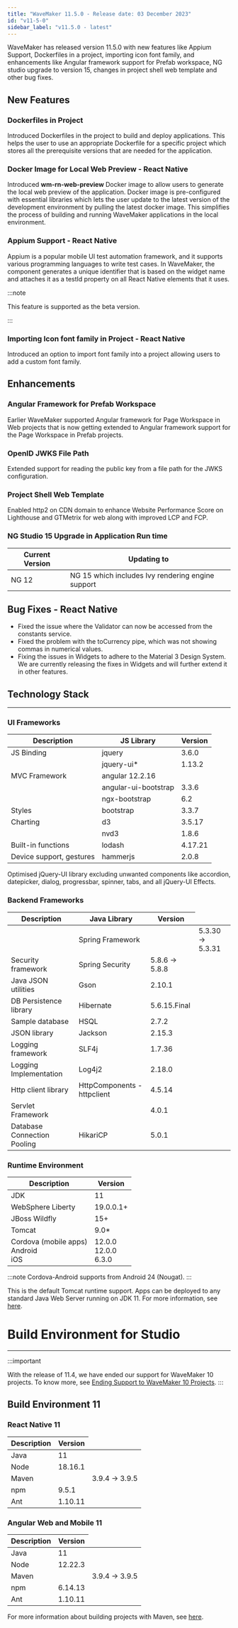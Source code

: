 ```yaml
---
title: "WaveMaker 11.5.0 - Release date: 03 December 2023"
id: "v11-5-0"
sidebar_label: "v11.5.0 - latest"
---
```


WaveMaker has released version 11.5.0 with new features like Appium Support, Dockerfiles in a project, importing icon font family, and enhancements like Angular framework support for Prefab workspace, NG studio upgrade to version 15, changes in project shell web template and other bug fixes.

## New Features

### Dockerfiles in Project

Introduced Dockerfiles in the project to build and deploy applications. This helps the user to use an appropriate Dockerfile for a specific project which stores all the prerequisite versions that are needed for the application.

### Docker Image for Local Web Preview - React Native

Introduced **wm-rn-web-preview** Docker image to allow users to generate the local web preview of the application. Docker image is pre-configured with essential libraries which lets the user update to the latest version of the development environment by pulling the latest docker image. This simplifies the process of building and running WaveMaker applications in the local environment. 

### Appium Support - React Native

Appium is a popular mobile UI test automation framework, and it supports various programming languages to write test cases. In WaveMaker, the component generates a unique identifier that is based on the widget name and attaches it as a testId property on all React Native elements that it uses.

:::note

This feature is supported as the beta version.

:::

### Importing Icon font family in Project - React Native

Introduced an option to import font family into a project allowing users to add a custom font family.

## Enhancements

### Angular Framework for Prefab Workspace

Earlier WaveMaker supported Angular framework for Page Workspace in Web projects that is now getting extended to Angular framework support for the Page Workspace in Prefab projects.

### OpenID JWKS File Path

Extended support for reading the public key from a file path for the JWKS configuration.

### Project Shell Web Template

Enabled http2 on CDN domain to enhance Website Performance Score on Lighthouse and GTMetrix for web along with improved LCP and FCP.

### NG Studio 15 Upgrade in Application Run time

| Current Version | Updating to |
|---- |-----|
| NG 12 | NG 15 which includes Ivy rendering engine support |

## Bug Fixes - React Native

- Fixed the issue where the Validator can now be accessed from the constants service.
- Fixed the problem with the toCurrency pipe, which was not showing commas in numerical values.
- Fixing the issues in Widgets to adhere to the Material 3 Design System. We are currently releasing the fixes in Widgets and will further extend it in other features.

## Technology Stack

---

### UI Frameworks

| Description | JS Library | Version |
| --- | --- | --- |
| JS Binding | jquery | 3.6.0 |
|  | jquery-ui* | 1.13.2 |
| MVC Framework | angular 12.2.16 |
|  | angular-ui-bootstrap | 3.3.6 |
|  | ngx-bootstrap | 6.2 |
| Styles | bootstrap | 3.3.7 |
| Charting | d3 | 3.5.17 |
|  | nvd3 | 1.8.6 |
| Built-in functions | lodash | 4.17.21|
| Device support, gestures | hammerjs | 2.0.8 |

Optimised jQuery-UI library excluding unwanted components like accordion, datepicker, dialog, progressbar, spinner, tabs, and all jQuery-UI Effects.

### Backend Frameworks

| Description | Java Library | Version |
| --- | --- | --- |
|  | Spring Framework |  <td className="versiontdbgcolor"> 5.3.30 -> 5.3.31 </td> |
| Security framework | Spring Security | 5.8.6 -> 5.8.8|
| Java JSON utilities | Gson  | 2.10.1 |
| DB Persistence library | Hibernate | 5.6.15.Final |
| Sample database | HSQL |  2.7.2 |
| JSON library | Jackson | 2.15.3 |
| Logging framework | SLF4j | 1.7.36 |
| Logging Implementation | Log4j2 | 2.18.0|
| Http client library  | HttpComponents -  httpclient |  4.5.14 |
| Servlet Framework |  | 4.0.1 |
| Database Connection Pooling | HikariCP | 5.0.1 |

### Runtime Environment

| Description | Version |
| --- | --- |
| JDK | 11 |
| WebSphere Liberty | 19.0.0.1+ |
| JBoss Wildfly | 15+ |
| Tomcat | 9.0* |
| Cordova (mobile apps) <br/> Android <br/> iOS |12.0.0 <br/> 12.0.0  <br/> 6.3.0 |

:::note
Cordova-Android supports from Android 24 (Nougat).
:::

This is the default Tomcat runtime support. Apps can be deployed to any standard Java Web Server running on JDK 11. For more information, see [here](/learn/app-development/deployment/deployment-web-server).

# Build Environment for Studio
---

:::important

With the release of 11.4, we have ended our support for WaveMaker 10 projects. To know more, see [Ending Support to WaveMaker 10 Projects](/learn/blog/2023/08/11/wavemaker10x-end-of-support).
:::

## Build Environment 11 

### React Native 11

|Description|	Version|
|---|---|
|Java |11 |
|Node|18.16.1|
|Maven| <td className="versiontdbgcolor"> 3.9.4 -> 3.9.5 </td> |
|npm | 9.5.1|
|Ant|	1.10.11|


### Angular Web and Mobile 11

|Description|	Version|
|---|---|
|Java | 11 |
|Node| 12.22.3|
|Maven| <td className="versiontdbgcolor"> 3.9.4 -> 3.9.5 </td>|
|npm |	6.14.13|
|Ant|	1.10.11|

For more information about building projects with Maven, see [here](/learn/app-development/deployment/building-with-maven).


